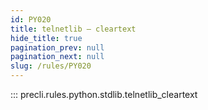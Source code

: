 ```yaml
---
id: PY020
title: telnetlib — cleartext
hide_title: true
pagination_prev: null
pagination_next: null
slug: /rules/PY020
---
```


::: precli.rules.python.stdlib.telnetlib_cleartext
